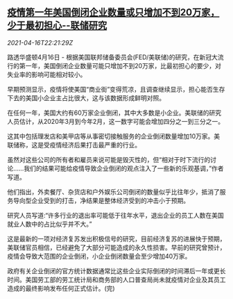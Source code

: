 <!--1618612262000-->
[疫情第一年美国倒闭企业数量或只增加不到20万家，少于最初担心--联储研究](https://cn.reuters.com/article/fed-study-us-bankruptcy-0417-idCNKBS2C32SS)
------

<div><i>2021-04-16T22:21:29Z</i></div><p>路透华盛顿4月16日 - 根据美国联邦储备委员会(FED/美联储)的研究，在新冠大流行的第一年，美国倒闭企业数量可能只增加不到20万家，比最初担心的要少，对失业率的影响可能相对较小。</p><p>早期预测显示，疫情将使美国“商业街”变得荒凉，且调查继续显示，担心能否生存下去的美国小企业主占比很大，这与该数据形成鲜明对照。</p><p>在任何一年，美国大约有60万家企业倒闭，其中大多数是小企业。美联储的研究人员估计，从2020年3月到今年2月，这一数字可能会增加四分之一到三分之一。</p><p>这其中包括理发店和美甲店等从事密切接触服务的企业倒闭数量增加10万家。美联储称，这是受疫情经济后果打击最严重的行业。</p><p>虽然对这些公司的所有者和雇员来说可能是毁灭性的，但“相对于时下流行的讨论……我们的结果可能给疫情导致企业倒闭的观点注入了一些新的乐观基调，”作者写道。</p><p>他们指出，外卖餐厅、杂货店和户外娱乐公司倒闭的数量似乎比往年少，抵消了服务导向型企业受到的打击，净结果是整体经济受到的冲击小于预期。</p><p>研究人员写道:“许多行业的退出率可能低于往年水平，退出企业的员工人数在美国就业人数中的占比似乎并不大。”</p><p>这是最新的一项对经济复苏发出积极信号的研究，目前经济复苏的进展快于预期，美联储官员相信，已经避免了大部分可能造成的永久性损害。早前的研究曾预计，疫情会导致大范围的企业倒闭，小企业倒闭数量会至少增加40万家。</p><p>政府有关企业倒闭的官方统计数据通常比这些企业实际倒闭的时间滞后一年或更长时间。美国劳工部的劳工统计局和商务部的人口普查局尚未就疫情对企业及其员工造成的最终影响发布任何正式估计。(完)</p>
